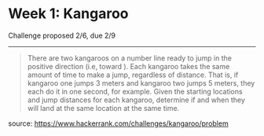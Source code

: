 # Week 1: Kangaroo

Challenge proposed 2/6, due 2/9

-----------------------------------------------------------

> There are two kangaroos on a number line ready to jump in the positive direction (i.e, toward ). Each kangaroo takes the same amount of time to make a jump, regardless of distance. That is, if kangaroo one jumps 3 meters and kangaroo two jumps 5 meters, they each do it in one second, for example.
> Given the starting locations and jump distances for each kangaroo, determine if and when they will land at the same location at the same time.

source: https://www.hackerrank.com/challenges/kangaroo/problem
